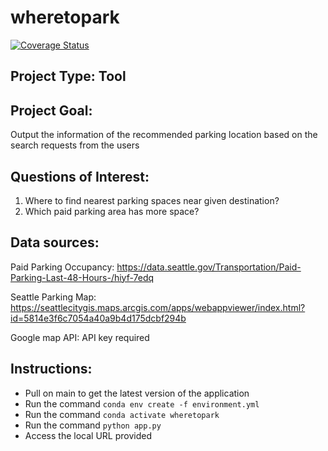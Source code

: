 # wheretopark

[![Coverage Status](https://coveralls.io/repos/github/jennywong01/wheretopark/badge.svg?branch=main)](https://coveralls.io/github/jennywong01/wheretopark?branch=main)


## Project Type: Tool

## Project Goal: 
Output the information of the recommended parking location based on the search requests from the users

## Questions of Interest:
  1. Where to find nearest parking spaces near given destination?
  2. Which paid parking area has more space?
  
## Data sources:

Paid Parking Occupancy: https://data.seattle.gov/Transportation/Paid-Parking-Last-48-Hours-/hiyf-7edq

Seattle Parking Map: https://seattlecitygis.maps.arcgis.com/apps/webappviewer/index.html?id=5814e3f6c7054a40a9b4d175dcbf294b

Google map API: API key required

## Instructions:
* Pull on main to get the latest version of the application
* Run the command `conda env create -f environment.yml`
* Run the command `conda activate wheretopark`
* Run the command `python app.py`
* Access the local URL provided
